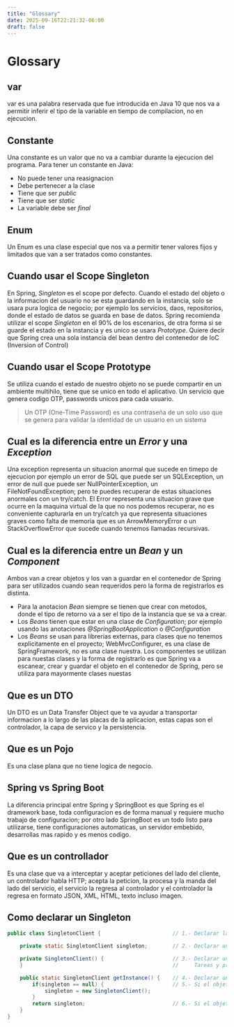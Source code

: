 ```yaml
---
title: "Glossary"
date: 2025-09-16T22:21:32-06:00
draft: false
---
```



# Glossary

## var
var es una palabra reservada que fue introducida en Java 10 que nos va a permitir inferir el tipo de la variable en tiempo de compilacion, no en ejecucion.

## Constante
Una constante es un valor que no va a cambiar durante la ejecucion del programa. Para tener un constante en Java:
* No puede tener una reasignacion
* Debe pertenecer a la clase
* Tiene que ser _public_
* Tiene que ser _static_
* La variable debe ser _final_

## Enum
Un Enum es una clase especial que nos va a permitir tener valores fijos y limitados que van a ser tratados como constantes.

## Cuando usar el Scope Singleton
En Spring, _Singleton_ es el scope por defecto. Cuando el estado del objeto o la informacion del usuario no se esta guardando en la instancia, solo se usara pura logica de negocio; por ejemplo los servicios, daos, repositorios, donde el estado de datos se guarda en base de datos. Spring recomienda utilizar el scope _Singleton_ en el 90% de los escenarios, de otra forma si se guarde el estado en la instancia y es unico se usara _Prototype_. Quiere decir que Spring crea una sola instancia del bean dentro del contenedor de IoC (Inversion of Control)

## Cuando usar el Scope Prototype
Se utiliza cuando el estado de nuestro objeto no se puede compartir en un ambiente multihilo, tiene que se unico en todo el aplicativo. Un servicio que genera codigo OTP, passwords unicos para cada usuario.

> Un OTP (One-Time Password) es una contraseña de un solo uso que se genera para validar la identidad de un usuario en un sistema

## Cual es la diferencia entre un _Error_ y una _Exception_
Una exception representa un situacion anormal que sucede en timepo de ejecucion por ejemplo un error de SQL que puede ser un SQLException, un error de null que puede ser NullPointerException, un FileNotFoundException; pero te puedes recuperar de estas situaciones anormales con un try/catch.
El Error representa una situacion grave que ocurre en la maquina virtual de la que no nos podemos recuperar, no es conveniente capturarla en un try/catch ya que representa situaciones graves como falta de memoria que es un ArrowMemoryError o un StackOverflowError que sucede cuando tenemos llamadas recursivas.

## Cual es la diferencia entre un _Bean_ y un _Component_
Ambos van a crear objetos y los van a guardar en el contenedor de Spring para ser utilizados cuando sean requeridos pero la forma de registrarlos es distinta.
* Para la anotacion _Bean_ siempre se tienen que crear con metodos, donde el tipo de retorno va a ser el tipo de la instancia que se va a crear.
* Los _Beans_ tienen que estar en una clase de _Configuration_; por ejemplo usando las anotaciones _@SpringBootApplication_ o _@Configuration_
* Los _Beans_ se usan para librerias externas, para clases que no tenemos explicitamente en el proyecto; WebMvcConfigurer, es una clase de SpringFramework, no es una clase nuestra.
Los componentes se utilizan para nuestas clases y la forma de registrarlo es que Spring va a escanear, crear y guardar el objeto en el contenedor de Spring, pero se utiliza para mayormente clases nuestas

## Que es un DTO
Un DTO es un Data Transfer Object que te va ayudar a transportar informacion a lo largo de las placas de la aplicacion, estas capas son el controlador, la capa de servico y la persistencia.

## Que es un Pojo
Es una clase plana que no tiene logica de negocio.

## Spring vs Spring Boot
La diferencia principal entre Spring y SpringBoot es que Spring es el dramework base, toda configuracion es de forma manual y requiere mucho trabajo de configuracion; por otro lado SpringBoot es un todo listo para utilizarse, tiene configuraciones automaticas, un servidor embebido, desarrollas mas rapido y es menos codigo.

## Que es un controllador
Es una clase que va a interceptar y aceptar peticiones del lado del cliente, un controlador habla HTTP; acepta la peticion, la procesa y la manda del lado del servicio, el servicio la regresa al controlador y el controlador la regresa en formato JSON, XML, HTML, texto incluso imagen.

## Como declarar un Singleton
```java
public class SingletonClient {                       // 1.- Declarar la clase que queremos hacer Singleton

    private static SingletonClient singleton;        // 2.- Declarar una variable del mismo tipo que la clase, private y static

    private SingletonClient() {                      // 3.- Declarar un contructor private
    }                                                //     Tareas y procesos en el contructor

    public static SingletonClient getInstance() {    // 4.- Declarar un metodo para devolver la instancia
        if(singleton == null) {                      // 5.- Si el objeto no existe vamos a crearlo
            singleton = new SingletonClient();
        }
        return singleton;                            // 6.- Si el objeto ya existe, vamos a regresarlo
    }
}
```

